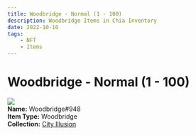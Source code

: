 ```yaml
---
title: Woodbridge - Normal (1 - 100)
description: Woodbridge Items in Chia Inventory
date: 2022-10-10
tags:
    - NFT
    - Items
---
```


# Woodbridge - Normal (1 - 100)
<div class="item_thumbnail">
<img loading="lazy" src="https://45i6orhivtjznrftmaspkkjmmenadzza4wh2ydu2ggeekgap.arweave.net/51H_nROis05bEs2Ak9SksYRoB5yDlj6wOmjGI-RRgP8"><br/>
<div><strong>Name:</strong> Woodbridge#948</div>
<div><strong>Item Type:</strong> Woodbridge</div>
<div><strong>Collection:</strong> <a href="https://www.spacescan.io/xch/nft/collection/col1lend2dcn558km4wcwta4xnkfv3xpcmlp9kyt0m909emvfxechlyqdl5ndg">City Illusion</a></div>
</div>

